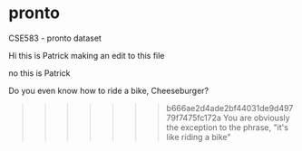# pronto
CSE583 - pronto dataset

Hi this is Patrick making an edit to this file

no this is Patrick

Do you even know how to ride a bike, Cheeseburger?
>>>>>>> b666ae2d4ade2bf44031de9d49779f7475fc172a
You are obviously the exception to the phrase, "it's like riding a bike"
